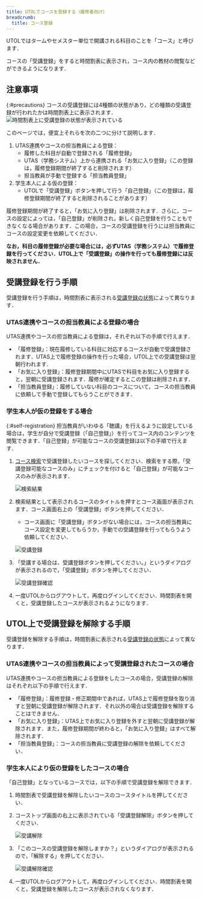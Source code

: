 ```yaml
---
title: UTOLでコースを登録する（履修者向け）
breadcrumb:
  title: コース登録
---
```


UTOLではタームやセメスター単位で開講される科目のことを「コース」と呼びます．

コースの「受講登録」をすると時間割表に表示され，コース内の教材の閲覧などができるようになります．
## 注意事項
{:#precautions}
コースの受講登録には4種類の状態があり，どの種類の受講登録が行われたかは時間割表上に表示されます．
![時間割表上に受講登録の状態が表示されている](./type.png)

このページでは，便宜上それらを次の二つに分けて説明します．
1. UTAS連携やコースの担当教員による登録：
    * 履修した科目が自動で登録される「履修登録」
    * UTAS（学務システム）上から連携される「お気に入り登録」（この登録は，履修登録期間が終了すると削除されます）
    * 担当教員が手動で登録する「担当教員登録」
2. 学生本人による仮の登録：
    * UTOLで「受講登録」ボタンを押して行う「自己登録」（この登録は，履修登録期間が終了すると削除されることがあります）

履修登録期間が終了すると，「お気に入り登録」は削除されます．さらに，コースの設定によっては，「自己登録」が削除され，新しく自己登録を行うこともできなくなる場合があります．この場合，コースの受講登録を行うには担当教員にコースの設定変更を依頼してください．

**なお，科目の履修登録が必要な場合には，必ずUTAS（学務システム）で履修登録を行ってください．UTOL上で「受講登録」の操作を行っても履修登録には反映されません．**
## 受講登録を行う手順
受講登録を行う手順は，時間割表に表示される[受講登録の状態](#precautions)によって異なります．
### UTAS連携やコースの担当教員による登録の場合
UTAS連携やコースの担当教員による登録は，それぞれ以下の手順で行えます．
* 「履修登録」：現在履修している科目に対応するコースが自動で受講登録されます．UTAS上で履修登録の操作を行った場合，UTOL上での受講登録は翌朝行われます．
* 「お気に入り登録」：履修登録期間中にUTASで科目をお気に入り登録すると，翌朝に受講登録されます．履修が確定するとこの登録は削除されます．
* 「担当教員登録」：履修していない科目のコースについて，コースの担当教員に依頼して手動で登録してもらうことができます．

### 学生本人が仮の登録をする場合
{:#self-registration}
担当教員がいわゆる「聴講」を行えるように設定している場合は，学生が自分で受講登録（「自己登録」）を行ってコース内のコンテンツを閲覧できます．「自己登録」が可能なコースの受講登録は以下の手順で行えます．
1. [コース検索](/utol/students/course_search/)で受講登録したいコースを探してください．検索をする際，「受講登録可能なコースのみ」にチェックを付けると「自己登録」が可能なコースのみが表示されます．

    ![検索結果](./search.png)
2. 検索結果として表示されるコースのタイトルを押すとコース画面が表示されます．コース画面右上の「受講登録」ボタンを押してください．
    * コース画面に「受講登録」ボタンがない場合には，コースの担当教員にコース設定を変更してもらうか，手動での受講登録を行ってもらうよう依頼してください．

    ![受講登録](./reg1.png)
3. 「受講する場合は、受講登録ボタンを押してください。」というダイアログが表示されるので，「受講登録」ボタンを押してください．

    ![受講登録確認](./reg2.png)
4. 一度UTOLからログアウトして，再度ログインしてください．時間割表を開くと，受講登録したコースが表示されるようになります．

## UTOL上で受講登録を解除する手順
受講登録を解除する手順は，時間割表に表示される[受講登録の状態](#precautions)によって異なります．

### UTAS連携やコースの担当教員によって受講登録されたコースの場合
UTAS連携やコースの担当教員による登録をしたコースの場合，受講登録の解除はそれぞれ以下の手順で行えます．

* 「履修登録」：履修登録・修正期間中であれば，UTAS上で履修登録を取り消すと翌朝に受講登録が解除されます．それ以外の場合は受講登録を解除することはできません．
* 「お気に入り登録」：UTAS上でお気に入り登録を外すと翌朝に受講登録が解除されます．また，履修登録期間が終わると，「お気に入り登録」はすべて解除されます．
* 「担当教員登録」：コースの担当教員に受講登録の解除を依頼してください．

### 学生本人により仮の登録をしたコースの場合
「自己登録」となっているコースでは，以下の手順で受講登録を解除できます．
1. 時間割表で受講登録を解除したいコースのコースタイトルを押してください．
2. コーストップ画面の右上に表示されている「受講登録解除」ボタンを押してください．

    ![受講解除](./unreg1.png)
3. 「このコースの受講登録を解除しますか？」というダイアログが表示されるので，「解除する」を押してください．
    
    ![受講解除確認](./unreg2.png)
4. 一度UTOLからログアウトして，再度ログインしてください．時間割表を開くと，受講登録を解除したコースが表示されなくなります．
